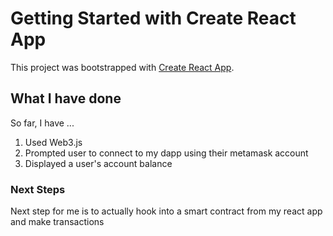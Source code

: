 # Getting Started with Create React App

This project was bootstrapped with [Create React App](https://github.com/facebook/create-react-app).

## What I have done

So far, I have ...

1. Used Web3.js
2. Prompted user to connect to my dapp using their  metamask account
3. Displayed a user's account balance

### Next Steps

Next step for me is to actually hook into a smart contract from my react app and make transactions

